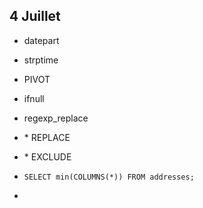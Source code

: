 ## 4 Juillet

- datepart

- strptime

- PIVOT

- ifnull

- regexp_replace

- \* REPLACE

- \* EXCLUDE

- ```
  SELECT min(COLUMNS(*)) FROM addresses;
  ```

- 

  